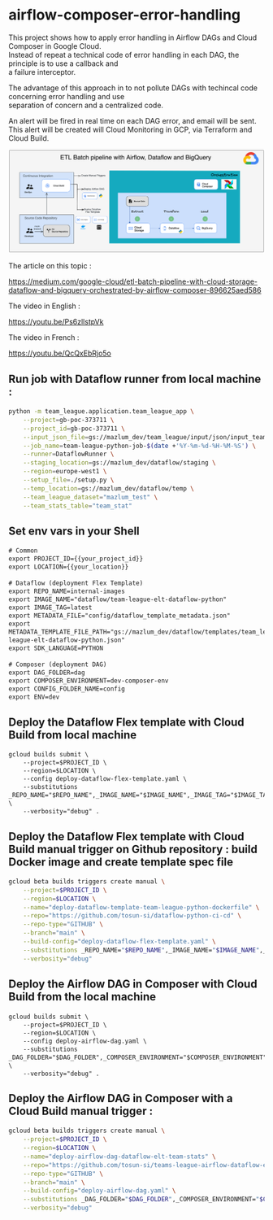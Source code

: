 # airflow-composer-error-handling

This project shows how to apply error handling in Airflow DAGs and Cloud Composer in Google Cloud.\
Instead of repeat a technical code of error handling in each DAG, the principle is to use a callback and\
a failure interceptor.

The advantage of this approach in to not pollute DAGs with techincal code concerning error handling and use\
separation of concern and a centralized code.

An alert will be fired in real time on each DAG error, and email will be sent.\
This alert will be created will Cloud Monitoring in GCP, via Terraform and Cloud Build.

![etl_batch_pipeline_composer_dataflow_bq.png](diagram%2Fetl_batch_pipeline_composer_dataflow_bq.png)

The article on this topic :

https://medium.com/google-cloud/etl-batch-pipeline-with-cloud-storage-dataflow-and-bigquery-orchestrated-by-airflow-composer-896625aed586

The video in English :

https://youtu.be/Ps6zllstpVk

The video in French :

https://youtu.be/QcQxEbRjo5o

## Run job with Dataflow runner from local machine :

```bash
python -m team_league.application.team_league_app \
    --project=gb-poc-373711 \
    --project_id=gb-poc-373711 \
    --input_json_file=gs://mazlum_dev/team_league/input/json/input_teams_stats_raw.json \
    --job_name=team-league-python-job-$(date +'%Y-%m-%d-%H-%M-%S') \
    --runner=DataflowRunner \
    --staging_location=gs://mazlum_dev/dataflow/staging \
    --region=europe-west1 \
    --setup_file=./setup.py \
    --temp_location=gs://mazlum_dev/dataflow/temp \
    --team_league_dataset="mazlum_test" \
    --team_stats_table="team_stat"
```

## Set env vars in your Shell

```shell
# Common
export PROJECT_ID={{your_project_id}}
export LOCATION={{your_location}}

# Dataflow (deployment Flex Template)
export REPO_NAME=internal-images
export IMAGE_NAME="dataflow/team-league-elt-dataflow-python"
export IMAGE_TAG=latest
export METADATA_FILE="config/dataflow_template_metadata.json"
export METADATA_TEMPLATE_FILE_PATH="gs://mazlum_dev/dataflow/templates/team_league/python/team-league-elt-dataflow-python.json"
export SDK_LANGUAGE=PYTHON

# Composer (deployment DAG)
export DAG_FOLDER=dag
export COMPOSER_ENVIRONMENT=dev-composer-env
export CONFIG_FOLDER_NAME=config
export ENV=dev
```

## Deploy the Dataflow Flex template with Cloud Build from local machine

```shell
gcloud builds submit \
    --project=$PROJECT_ID \
    --region=$LOCATION \
    --config deploy-dataflow-flex-template.yaml \
    --substitutions _REPO_NAME="$REPO_NAME",_IMAGE_NAME="$IMAGE_NAME",_IMAGE_TAG="$IMAGE_TAG",_METADATA_TEMPLATE_FILE_PATH="$METADATA_TEMPLATE_FILE_PATH",_SDK_LANGUAGE="$SDK_LANGUAGE",_METADATA_FILE="$METADATA_FILE" \
    --verbosity="debug" .
```

## Deploy the Dataflow Flex template with Cloud Build manual trigger on Github repository : build Docker image and create template spec file

```bash
gcloud beta builds triggers create manual \
    --project=$PROJECT_ID \
    --region=$LOCATION \
    --name="deploy-dataflow-template-team-league-python-dockerfile" \
    --repo="https://github.com/tosun-si/dataflow-python-ci-cd" \
    --repo-type="GITHUB" \
    --branch="main" \
    --build-config="deploy-dataflow-flex-template.yaml" \
    --substitutions _REPO_NAME="$REPO_NAME",_IMAGE_NAME="$IMAGE_NAME",_IMAGE_TAG="$IMAGE_TAG",_METADATA_TEMPLATE_FILE_PATH="$METADATA_TEMPLATE_FILE_PATH",_SDK_LANGUAGE="$SDK_LANGUAGE",_METADATA_FILE="$METADATA_FILE" \
    --verbosity="debug"
```

## Deploy the Airflow DAG in Composer with Cloud Build from the local machine

```shell
gcloud builds submit \
    --project=$PROJECT_ID \
    --region=$LOCATION \
    --config deploy-airflow-dag.yaml \
    --substitutions _DAG_FOLDER="$DAG_FOLDER",_COMPOSER_ENVIRONMENT="$COMPOSER_ENVIRONMENT",_CONFIG_FOLDER_NAME="$CONFIG_FOLDER_NAME",_ENV="$ENV" \
    --verbosity="debug" .
```

## Deploy the Airflow DAG in Composer with a Cloud Build manual trigger :

```bash
gcloud beta builds triggers create manual \
    --project=$PROJECT_ID \
    --region=$LOCATION \
    --name="deploy-airflow-dag-dataflow-elt-team-stats" \
    --repo="https://github.com/tosun-si/teams-league-airflow-dataflow-etl" \
    --repo-type="GITHUB" \
    --branch="main" \
    --build-config="deploy-airflow-dag.yaml" \
    --substitutions _DAG_FOLDER="$DAG_FOLDER",_COMPOSER_ENVIRONMENT="$COMPOSER_ENVIRONMENT",_CONFIG_FOLDER_NAME="$CONFIG_FOLDER_NAME",_ENV="$ENV" \
    --verbosity="debug"
```

